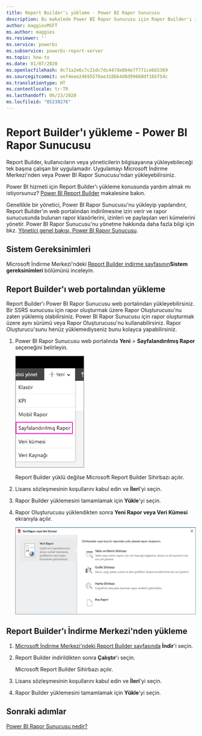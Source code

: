 ```yaml
---
title: Report Builder'ı yükleme - Power BI Rapor Sunucusu
description: Bu makalede Power BI Rapor Sunucusu için Rapor Builder'ı indirme ve yükleme adımları açıklanmaktadır.
author: maggiesMSFT
ms.author: maggies
ms.reviewer: ''
ms.service: powerbi
ms.subservice: powerbi-report-server
ms.topic: how-to
ms.date: 01/07/2020
ms.openlocfilehash: 0c71a2e6c7c21dc7dc447de804e7f771cebb5369
ms.sourcegitcommit: eef4eee24695570ae3186b4d8d99660df16bf54c
ms.translationtype: HT
ms.contentlocale: tr-TR
ms.lasthandoff: 06/23/2020
ms.locfileid: "85239276"
---
```

# <a name="install-report-builder---power-bi-report-server"></a>Report Builder'ı yükleme - Power BI Rapor Sunucusu

Report Builder, kullanıcıların veya yöneticilerin bilgisayarına yükleyebileceği tek başına çalışan bir uygulamadır. Uygulamayı Microsoft İndirme Merkezi'nden veya Power BI Rapor Sunucusu'ndan yükleyebilirsiniz.  

Power BI hizmeti için Report Builder'ı yükleme konusunda yardım almak mı istiyorsunuz? [Power BI Report Builder](../paginated-reports/report-builder-power-bi.md) makalesine bakın.
  
Genellikle bir yönetici, Power BI Rapor Sunucusu'nu yükleyip yapılandırır, Report Builder'ın web portalından indirilmesine izin verir ve rapor sunucusunda bulunan rapor klasörlerini, izinleri ve paylaşılan veri kümelerini yönetir. Power BI Rapor Sunucusu'nu yönetme hakkında daha fazla bilgi için bkz. [Yönetici genel bakışı, Power BI Rapor Sunucusu](admin-handbook-overview.md).  
  
## <a name="system-requirements"></a>Sistem Gereksinimleri
  
 Microsoft İndirme Merkezi'ndeki [Report Builder indirme sayfasının](https://go.microsoft.com/fwlink/?LinkID=734968)**Sistem gereksinimleri** bölümünü inceleyin.
 
## <a name="install-report-builder-from-a-web-portal"></a>Report Builder'ı web portalından yükleme
  
Report Builder'ı Power BI Rapor Sunucusu web portalından yükleyebilirsiniz. Bir SSRS sunucusu için rapor oluşturmak üzere Rapor Oluşturucusu'nu zaten yüklemiş olabilirsiniz. Power BI Rapor Sunucusu için rapor oluşturmak üzere aynı sürümü veya Rapor Oluşturucusu'nu kullanabilirsiniz. Rapor Oluşturucu'sunu henüz yüklemediyseniz bunu kolayca yapabilirsiniz.

1. Power BI Rapor Sunucusu web portalında **Yeni** > **Sayfalandırılmış Rapor** seçeneğini belirleyin.
   
    ![Yeni Sayfalandırılmış Rapor menüsü](media/quickstart-create-paginated-report/reportserver-new-paginated-report-menu.png)
   
    Report Builder yüklü değilse Microsoft Report Builder Sihirbazı açılır.  
  
3.  Lisans sözleşmesinin koşullarını kabul edin ve **İleri**'yi seçin.  
 
5.  Rapor Builder yüklemesini tamamlamak için **Yükle**'yi seçin.  

2. Rapor Oluşturucusu yüklendikten sonra **Yeni Rapor veya Veri Kümesi**  ekranıyla açılır.
   
    ![Yeni Rapor veya Veri Kümesi ekranı](media/quickstart-create-paginated-report/reportserver-paginated-new-report-screen.png)
 

##  <a name="install-report-builder-from-the-download-center"></a><a name="download"></a> Report Builder'ı İndirme Merkezi'nden yükleme  
  
1.  [Microsoft İndirme Merkezi'ndeki Report Builder sayfasında](https://go.microsoft.com/fwlink/?LinkID=734968) **İndir**'i seçin.  
  
2.  Report Builder indirildikten sonra **Çalıştır**'ı seçin.  
  
     Microsoft Report Builder Sihirbazı açılır.  
  
3.  Lisans sözleşmesinin koşullarını kabul edin ve **İleri**'yi seçin.  
 
5.  Rapor Builder yüklemesini tamamlamak için **Yükle**'yi seçin.  
 

## <a name="next-steps"></a>Sonraki adımlar

[Power BI Rapor Sunucusu nedir?](get-started.md)
